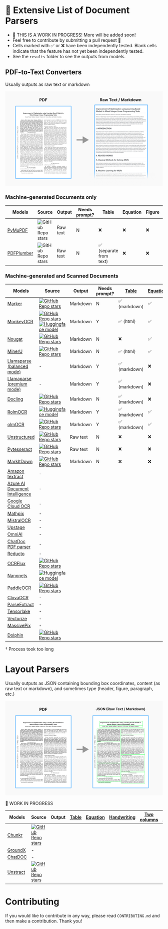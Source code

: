 # 📃 Extensive List of Document Parsers

- 🚧 THIS IS A WORK IN PROGRESS! More will be added soon!
- Feel free to contribute by submitting a pull request 🙏
- Cells marked with ✅ or ❌ have been independently tested. Blank cells indicate that the feature has not yet been independently tested.
- See the `results` folder to see the outputs from models.

## PDF-to-Text Converters

Usually outputs as raw text or markdown

![PDF-to-Text Converters](figures/pdf-to-text.png)

### Machine-generated Documents only

| Models                                                | Source                                                                                   | Output   | Needs prompt? | Table                   | Equation | Figure | Handwriting | Two columns | Multiple columns |
| ----------------------------------------------------- | ---------------------------------------------------------------------------------------- | -------- | ------------- | ----------------------- | -------- | ------ | ----------- | ----------- | ---------------- |
| [PyMuPDF](https://docling-project.github.io/docling/) | ![GitHub Repo stars](https://img.shields.io/github/stars/pymupdf/PyMuPDF?style=social)   | Raw text | N             | ❌                      | ❌       | ❌     | ❌          | ✅          | ❌               |
| [PDFPlumber](https://github.com/jsvine/pdfplumber)    | ![GitHub Repo stars](https://img.shields.io/github/stars/jsvine/pdfplumber?style=social) | Raw text | N             | ✅ (separate from text) | ❌       | ❌     | ❌          | ❌          | ❌               |

### Machine-generated and Scanned Documents

| Models                                                                                                            | Source                                                                                                                                                                                                                                                                           | Output   | Needs prompt? | [Table](https://github.com/GiftMungmeeprued/document-parsers-list/tree/main/results/table) | [Equation](https://github.com/GiftMungmeeprued/document-parsers-list/tree/main/results/equation) | [Handwriting](https://github.com/GiftMungmeeprued/document-parsers-list/tree/main/results/handwriting-cursive) | [Two columns](https://github.com/GiftMungmeeprued/document-parsers-list/tree/main/results/two-column) | [Multiple columns](https://github.com/GiftMungmeeprued/document-parsers-list/tree/main/results/multi-column) |
| ----------------------------------------------------------------------------------------------------------------- | -------------------------------------------------------------------------------------------------------------------------------------------------------------------------------------------------------------------------------------------------------------------------------- | -------- | ------------- | ------------------------------------------------------------------------------------------ | ------------------------------------------------------------------------------------------------ | -------------------------------------------------------------------------------------------------------------- | ----------------------------------------------------------------------------------------------------- | ------------------------------------------------------------------------------------------------------------ |
| [Marker](https://github.com/datalab-to/marker)                                                                    | [![GitHub Repo stars](https://img.shields.io/github/stars/datalab-to/marker?style=social)](https://github.com/datalab-to/marker)                                                                                                                                                 | Markdown | N             | ✅ (markdown)                                                                              | ✅                                                                                               | ✅                                                                                                             | ✅                                                                                                    | ❌                                                                                                           |
| [MonkeyOCR](https://github.com/Yuliang-Liu/MonkeyOCR)                                                             | [![GitHub Repo stars](https://img.shields.io/github/stars/Yuliang-Liu/MonkeyOCR?style=social)](https://github.com/Yuliang-Liu/MonkeyOCR) [![Huggingface model](https://img.shields.io/badge/%F0%9F%A4%97%20Hugging%20Face-Model-blue)](https://huggingface.co/echo840/MonkeyOCR) | Markdown | Y             | ✅ (html)                                                                                  | ✅                                                                                               | ✅                                                                                                             | ✅                                                                                                    | ✅                                                                                                           |
| [Nougat](https://facebookresearch.github.io/nougat/)                                                              | [![GitHub Repo stars](https://img.shields.io/github/stars/facebookresearch/nougat?style=social)](https://github.com/facebookresearch/nougat)                                                                                                                                     | Markdown | N             | ❌                                                                                         | ✅                                                                                               | ✅                                                                                                             | ✅                                                                                                    | ❌                                                                                                           |
| [MinerU](https://mineru.net/)                                                                                     | [![GitHub Repo stars](https://img.shields.io/github/stars/opendatalab/MinerU?style=social)](https://github.com/opendatalab/MinerU)                                                                                                                                               | Markdown | N             | ✅ (html)                                                                                  | ✅                                                                                               | ❌                                                                                                             | ✅                                                                                                    | ❌                                                                                                           |
| [Llamaparse (balanced mode)](https://docs.cloud.llamaindex.ai/llamaparse/presets_and_modes/advance_parsing_modes) | -                                                                                                                                                                                                                                                                                | Markdown | Y             | ✅ (markdown)                                                                              | ❌                                                                                               | ❌                                                                                                             | ✅                                                                                                    | ❌                                                                                                           |
| [Llamaparse (premium mode)](https://docs.cloud.llamaindex.ai/llamaparse/presets_and_modes/advance_parsing_modes)  | -                                                                                                                                                                                                                                                                                | Markdown | Y             | ✅ (markdown)                                                                              | ❌                                                                                               | ❌                                                                                                             | ✅                                                                                                    | ❌                                                                                                           |
| [Docling](https://docling-project.github.io/docling/)                                                             | [![GitHub Repo stars](https://img.shields.io/github/stars/docling-project/docling?style=social)](https://github.com/docling-project/docling)                                                                                                                                     | Markdown | N             | ✅ (markdown)                                                                              | ❌                                                                                               | ❌                                                                                                             | ✅                                                                                                    | ✅                                                                                                           |
| [RolmOCR](https://huggingface.co/reducto/RolmOCR)                                                                 | [![Huggingface model](https://img.shields.io/badge/%F0%9F%A4%97%20Hugging%20Face-Model-blue)](https://huggingface.co/reducto/RolmOCR)                                                                                                                                            | Markdown | Y             | ✅ (markdown)                                                                              | ✅                                                                                               | ✅                                                                                                             | ✅                                                                                                    | †                                                                                                            |
| [olmOCR](https://olmocr.allenai.org/)                                                                             | [![GitHub Repo stars](https://img.shields.io/github/stars/allenai/olmocr?style=social)](https://github.com/allenai/olmocr)                                                                                                                                                       | Markdown | Y             | ✅ (markdown)                                                                              | ✅                                                                                               | ✅                                                                                                             | ✅                                                                                                    | †                                                                                                            |
| [Unstructured](https://unstructured.io/)                                                                          | [![GitHub Repo stars](https://img.shields.io/github/stars/Unstructured-IO/unstructured?style=social)](https://github.com/Unstructured-IO/unstructured)                                                                                                                           | Raw text | N             | ❌                                                                                         | ❌                                                                                               | ❌                                                                                                             | ❌                                                                                                    | ✅                                                                                                           |
| [Pytesseract](https://pypi.org/project/pytesseract/)                                                              | [![GitHub Repo stars](https://img.shields.io/github/stars/madmaze/pytesseract?style=social)](https://github.com/madmaze/pytesseract)                                                                                                                                             | Raw text | N             | ❌                                                                                         | ❌                                                                                               | ❌                                                                                                             | ✅                                                                                                    | ✅                                                                                                           |
| [MarkItDown](https://github.com/microsoft/markitdown)                                                             | [![GitHub Repo stars](https://img.shields.io/github/stars/microsoft/markitdown?style=social)](https://github.com/microsoft/markitdown)                                                                                                                                           | Markdown | N             | ❌                                                                                         | ❌                                                                                               | ❌                                                                                                             | ✅                                                                                                    | ✅                                                                                                           |
| [Amazon textract](https://docs.aws.amazon.com/managedservices/latest/userguide/textract.html)                     | -                                                                                                                                                                                                                                                                                |          |               |                                                                                            |                                                                                                  |                                                                                                                |                                                                                                       |                                                                                                              |
| [Azure AI Document Intelligence](https://azure.microsoft.com/en-us/products/ai-services/ai-document-intelligence) | -                                                                                                                                                                                                                                                                                |          |               |                                                                                            |                                                                                                  |                                                                                                                |                                                                                                       |                                                                                                              |
| [Google Cloud OCR](https://cloud.google.com/document-ai/docs/enterprise-document-ocr)                             | -                                                                                                                                                                                                                                                                                |          |               |                                                                                            |                                                                                                  |                                                                                                                |                                                                                                       |                                                                                                              |
| [Mathpix](https://mathpix.com/convert)                                                                            | -                                                                                                                                                                                                                                                                                |          |               |                                                                                            |                                                                                                  |                                                                                                                |                                                                                                       |                                                                                                              |
| [MistralOCR](https://mistral.ai/news/mistral-ocr)                                                                 | -                                                                                                                                                                                                                                                                                |          |               |                                                                                            |                                                                                                  |                                                                                                                |                                                                                                       |                                                                                                              |
| [Upstage](https://www.upstage.ai/products/document-parse)                                                         | -                                                                                                                                                                                                                                                                                |          |               |                                                                                            |                                                                                                  |                                                                                                                |                                                                                                       |                                                                                                              |
| [OmniAI](https://getomni.ai/)                                                                                     | -                                                                                                                                                                                                                                                                                |          |               |                                                                                            |                                                                                                  |                                                                                                                |                                                                                                       |                                                                                                              |
| [ChatDoc PDF parser](https://pdfparser.io/)                                                                       | -                                                                                                                                                                                                                                                                                |          |               |                                                                                            |                                                                                                  |                                                                                                                |                                                                                                       |                                                                                                              |
| [Reducto](https://app.reducto.ai/)                                                                                | -                                                                                                                                                                                                                                                                                |          |               |                                                                                            |                                                                                                  |                                                                                                                |                                                                                                       |                                                                                                              |
| [OCRFlux](https://ocrflux.pdfparser.io/#/)                                                                        | [![GitHub Repo stars](https://img.shields.io/github/stars/chatdoc-com/OCRFlux?style=social)](https://github.com/chatdoc-com/OCRFlux)                                                                                                                                             |          |               |                                                                                            |                                                                                                  |                                                                                                                |                                                                                                       |                                                                                                              |
| [Nanonets](https://nanonets.com/research/nanonets-ocr-s/)                                                         | [![Huggingface model](https://img.shields.io/badge/%F0%9F%A4%97%20Hugging%20Face-Model-blue)](https://huggingface.co/nanonets/Nanonets-OCR-s)                                                                                                                                    |          |               |                                                                                            |                                                                                                  |                                                                                                                |                                                                                                       |                                                                                                              |
| [PaddleOCR](https://paddlepaddle.github.io/PaddleOCR/latest/en/index.html)                                        | [![GitHub Repo stars](https://img.shields.io/github/stars/PaddlePaddle/PaddleOCR?style=social)](https://github.com/PaddlePaddle/PaddleOCR)                                                                                                                                       |          |               |                                                                                            |                                                                                                  |                                                                                                                |                                                                                                       |                                                                                                              |
| [ClovaOCR](https://api.ncloud-docs.com/docs/en/ai-application-service-ocr)                                        | -                                                                                                                                                                                                                                                                                |          |               |                                                                                            |                                                                                                  |                                                                                                                |                                                                                                       |                                                                                                              |
| [ParseExtract](https://parseextract.com/)                                                                         | -                                                                                                                                                                                                                                                                                |          |               |                                                                                            |                                                                                                  |                                                                                                                |                                                                                                       |                                                                                                              |
| [Tensorlake](https://www.tensorlake.ai/)                                                                          | -                                                                                                                                                                                                                                                                                |          |               |                                                                                            |                                                                                                  |                                                                                                                |                                                                                                       |                                                                                                              |
| [Vectorize](https://docs.vectorize.io/developer-guides/api-clients/extraction/extract-pdf-data-using-iris/)       | -                                                                                                                                                                                                                                                                                |          |               |                                                                                            |                                                                                                  |                                                                                                                |                                                                                                       |                                                                                                              |
| [MassivePix](https://www.bibcit.com/en/massivepix)                                                                | -                                                                                                                                                                                                                                                                                |          |               |                                                                                            |                                                                                                  |                                                                                                                |                                                                                                       |                                                                                                              |
| [Dolphin](https://github.com/bytedance/Dolphin)                                                                   | [![GitHub Repo stars](https://img.shields.io/github/stars/bytedance/Dolphin?style=social)](https://github.com/bytedance/Dolphin)                                                                                                                                                 |          |               |                                                                                            |                                                                                                  |                                                                                                                |                                                                                                       |                                                                                                              |

† Process took too long

# Layout Parsers

Usually outputs as JSON containing bounding box coordinates, content (as raw text or markdown), and sometimes type (header, figure, paragraph, etc.)

![Layout Parsers](figures/pdf-to-layout.png)

🚧 WORK IN PROGRESS

| Models                                                      | Source                                                                                                                                 | Output | [Table](https://github.com/GiftMungmeeprued/document-parsers-list/tree/main/results/table) | [Equation](https://github.com/GiftMungmeeprued/document-parsers-list/tree/main/results/equation) | [Handwriting](https://github.com/GiftMungmeeprued/document-parsers-list/tree/main/results/handwriting-cursive) | [Two columns](https://github.com/GiftMungmeeprued/document-parsers-list/tree/main/results/two-column) | [Multiple columns](https://github.com/GiftMungmeeprued/document-parsers-list/tree/main/results/multi-column) |
| ----------------------------------------------------------- | -------------------------------------------------------------------------------------------------------------------------------------- | ------ | ------------------------------------------------------------------------------------------ | ------------------------------------------------------------------------------------------------ | -------------------------------------------------------------------------------------------------------------- | ----------------------------------------------------------------------------------------------------- | ------------------------------------------------------------------------------------------------------------ |
| [Chunkr](https://chunkr.ai/)                                | [![GitHub Repo stars](https://img.shields.io/github/stars/lumina-ai-inc/chunkr?style=social)](https://github.com/lumina-ai-inc/chunkr) |        |                                                                                            |                                                                                                  |                                                                                                                |                                                                                                       |                                                                                                              |
| [GroundX](https://www.eyelevel.ai/product/groundx-platform) | -                                                                                                                                      |        |                                                                                            |                                                                                                  |                                                                                                                |                                                                                                       |                                                                                                              |
| [ChatDOC](https://pdfparser.io/)                            | -                                                                                                                                      |        |                                                                                            |                                                                                                  |                                                                                                                |                                                                                                       |                                                                                                              |
| [Unstract](https://unstract.com/)                           | [![GitHub Repo stars](https://img.shields.io/github/stars/Zipstack/unstract?style=social)](https://github.com/Zipstack/unstract)       |        |                                                                                            |                                                                                                  |                                                                                                                |                                                                                                       |                                                                                                              |

# Contributing

If you would like to contribute in any way, please read `CONTRIBUTING.md` and then make a contribution. Thank you!
